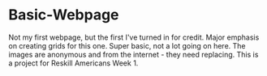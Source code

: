 # Basic-Webpage
Not my first webpage, but the first I've turned in for credit. Major emphasis on creating grids for this one.
Super basic, not a lot going on here. The images are anonymous and from the internet - they need replacing.
This is a project for Reskill Americans Week 1.
